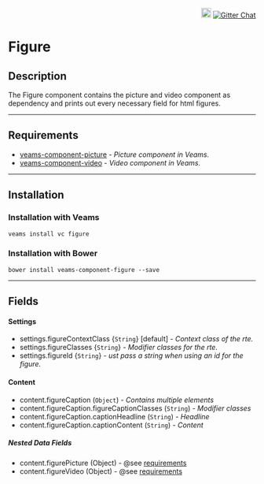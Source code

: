 <p align="right">
    <a href="https://badge.fury.io/bo/veams-component-figure"><img src="https://badge.fury.io/bo/veams-component-figure.svg" alt="Bower version" height="20"></a>
    <a href="https://gitter.im/Sebastian-Fitzner/Veams?utm_source=badge&utm_medium=badge&utm_campaign=pr-badge"><img src="https://badges.gitter.im/Sebastian-Fitzner/Veams.svg" alt="Gitter Chat" /></a>
</p>

# Figure

## Description

The Figure component contains the picture and video component as dependency and prints out every necessary field for html figures. 

-----------

## Requirements

- [veams-component-picture]() - _Picture component in Veams._
- [veams-component-video]() - _Video component in Veams._

-----------

## Installation 

### Installation with Veams

`veams install vc figure`

### Installation with Bower

`bower install veams-component-figure --save`

----------- 

## Fields

#### Settings

- settings.figureContextClass {`String`} [default] - _Context class of the rte._
- settings.figureClasses {`String`} - _Modifier classes for the rte._
- settings.figureId {`String`} - _ust pass a string when using an id for the figure._

#### Content 

- content.figureCaption (`Object`) - _Contains multiple elements_
- content.figureCaption.figureCaptionClasses (`String`) - _Modifier classes_
- content.figureCaption.captionHeadline (`String`) - _Headline_
- content.figureCaption.captionContent (`String`) - _Content_

##### Nested Data Fields

- content.figurePicture (Object) - @see [requirements](#requirements)
- content.figureVideo (Object) - @see [requirements](#requirements)

